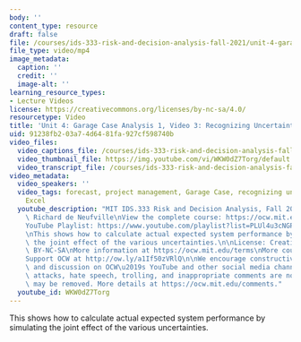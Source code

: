 ```yaml
---
body: ''
content_type: resource
draft: false
file: /courses/ids-333-risk-and-decision-analysis-fall-2021/unit-4-garage-case-video-3_360p_16_9.mp4
file_type: video/mp4
image_metadata:
  caption: ''
  credit: ''
  image-alt: ''
learning_resource_types:
- Lecture Videos
license: https://creativecommons.org/licenses/by-nc-sa/4.0/
resourcetype: Video
title: 'Unit 4: Garage Case Analysis 1, Video 3: Recognizing Uncertainty, Simulation'
uid: 91238fb2-03a7-4d64-81fa-927cf598740b
video_files:
  video_captions_file: /courses/ids-333-risk-and-decision-analysis-fall-2021/1hhccufQQElMvaTpskZrrXaNFox4EXS7V_transcript.webvtt
  video_thumbnail_file: https://img.youtube.com/vi/WKW0dZ7Torg/default.jpg
  video_transcript_file: /courses/ids-333-risk-and-decision-analysis-fall-2021/1hhccufQQElMvaTpskZrrXaNFox4EXS7V_transcript.pdf
video_metadata:
  video_speakers: ''
  video_tags: forecast, project management, Garage Case, recognizing uncertainty,
    Excel
  youtube_description: "MIT IDS.333 Risk and Decision Analysis, Fall 2021\nInstructor:\
    \ Richard de Neufville\nView the complete course: https://ocw.mit.edu/IDS-333F21\n\
    YouTube Playlist: https://www.youtube.com/playlist?list=PLUl4u3cNGP62jwhTqp8_1kwrkDkxZhpQC\n\
    \nThis shows how to calculate actual expected system performance by simulating\
    \ the joint effect of the various uncertainties.\n\nLicense: Creative Commons\
    \ BY-NC-SA\nMore information at https://ocw.mit.edu/terms\nMore courses at https://ocw.mit.edu\n\
    Support OCW at http://ow.ly/a1If50zVRlQ\n\nWe encourage constructive comments\
    \ and discussion on OCW\u2019s YouTube and other social media channels. Personal\
    \ attacks, hate speech, trolling, and inappropriate comments are not allowed and\
    \ may be removed. More details at https://ocw.mit.edu/comments."
  youtube_id: WKW0dZ7Torg
---
```

This shows how to calculate actual expected system performance by simulating the joint effect of the various uncertainties.